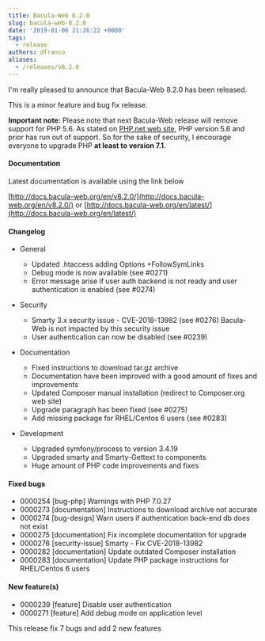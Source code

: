 ```yaml
---
title: Bacula-Web 8.2.0
slug: bacula-web-8.2.0
date: '2019-01-06 21:26:22 +0000'
tags:
  - release
authors: dfranco
aliases:
  - /releases/v8.2.0
---
```

I'm really pleased to announce that Bacula-Web 8.2.0 has been released.

<!--truncate-->

This is a minor feature and bug fix release.

**Important note:** Please note that next Bacula-Web release will remove support for PHP 5.6.
As stated on [PHP.net web site](https://secure.php.net/supported-versions.php), PHP version 5.6 and prior has run out of support.
So for the sake of security, I encourage everyone to upgrade PHP **at least to version 7.1**.

#### Documentation

Latest documentation is available using the link below

[http://docs.bacula-web.org/en/v8.2.0/](http://docs.bacula-web.org/en/v8.2.0/) or [http://docs.bacula-web.org/en/latest/](http://docs.bacula-web.org/en/latest/)

#### Changelog

* General
  * Updated .htaccess adding Options +FollowSymLinks
  * Debug mode is now available (see #0271)
  * Error message arise if user auth backend is not ready and user authentication is enabled (see #0274)

* Security
  * Smarty 3.x security issue - CVE-2018-13982 (see #0276)
    Bacula-Web is not impacted by this security issue
  * User authentication can now be disabled (see #0239)

* Documentation
  * Fixed instructions to download tar.gz archive
  * Documentation have been improved with a good amount of fixes and improvements
  * Updated Composer manual installation (redirect to Composer.org web site)
  * Upgrade paragraph has been fixed (see #0275)
  * Add missing package for RHEL/Centos 6 users (see #0283)

* Development
  * Upgraded symfony/process to version 3.4.19
  * Upgraded smarty and Smarty-Gettext to components
  * Huge amount of PHP code improvements and fixes

#### Fixed bugs

* 0000254 \[bug-php\] Warnings with PHP 7.0.27
* 0000273 \[documentation\] Instructions to download archive not accurate
* 0000274 \[bug-design\] Warn users if authentication back-end db does not exist
* 0000275 \[documentation\] Fix incomplete documentation for upgrade
* 0000276 \[security-issue\] Smarty - Fix CVE-2018-13982
* 0000282 \[documentation\] Update outdated Composer installation
* 0000283 \[documentation\] Update PHP package instructions for RHEL/Centos 6 users

#### New feature(s)

* 0000239 \[feature\] Disable user authentication
* 0000271 \[feature\] Add debug mode on application level

This release fix 7 bugs and add 2 new features
